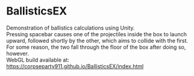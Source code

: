 # BallisticsEX
 Demonstration of ballistics calculations using Unity.</br>
 Pressing spacebar causes one of the projectiles inside the box to launch upward, followed shortly by the other, which aims to collide with the first.</br>
 For some reason, the two fall through the floor of the box after doing so, however.</br>
 WebGL build available at: https://corpseparty911.github.io/BallisticsEX/index.html
